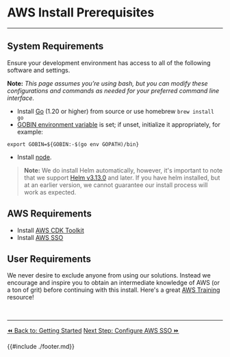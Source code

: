 # AWS Install Prerequisites
____
## System Requirements

Ensure your development environment has access to all of the following software and settings.

**Note:** *This page assumes you’re using bash, but you can modify these configurations and commands as needed for your preferred command line interface.*

- Install [Go](https://go.dev/dl/) (1.20 or higher) from source or use homebrew `brew install go`
- [GOBIN environment variable](https://pkg.go.dev/cmd/go#hdr-Environment_variables) is set; if unset, initialize it appropriately, for example:
```
export GOBIN=${GOBIN:-$(go env GOPATH)/bin}
```
- Install [node](https://nodejs.org/en/download).

>**Note:** We do install Helm automatically, however, it's important to note that we support [Helm v3.13.0](https://github.com/helm/helm/releases/tag/v3.13.0) and later. If you have helm installed, but at an earlier version, we cannot guarantee our install process will work as expected.

## AWS Requirements

- Install [AWS CDK Toolkit](https://docs.aws.amazon.com/cdk/v2/guide/getting_started.html#getting_started_install)
- Install [AWS SSO](https://docs.aws.amazon.com/cli/latest/userguide/sso-configure-profile-token.html)

## User Requirements

We never desire to exclude anyone from using our solutions. Instead we encourage and inspire you to obtain an intermediate knowledge of AWS (or a ton of grit) before continuing with this install. Here's a great [AWS Training](https://aws.amazon.com/training/) resource!

<br />

----
<span class="left"><a href="./start.md">⏪ Back to: Getting Started</a></span>
<span class="right"><a href="./aws-sso.md">Next Step: Configure AWS SSO ⏩</a></span>



{{#include ./footer.md}}